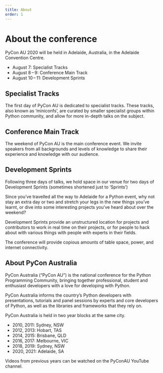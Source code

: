 ```yaml
---
title: About
order: 1
---
```


# About the conference

PyCon AU 2020 will be held in Adelaide, Australia, in the Adelaide Convention Centre.

- August 7: Specialist Tracks
- August 8&thinsp;&ndash;&thinsp;9: Conference Main Track
- August 10&thinsp;&ndash;&thinsp;11: Development Sprints

## Specialist Tracks

The first day of PyCon AU is dedicated to specialist tracks. These tracks, also known as ‘miniconfs’, are curated by smaller specialist groups within Python community, and allow for more in-depth talks on the subject.

## Conference Main Track

The weekend of PyCon AU is the main conference event. We invite speakers from all backgrounds and levels of knowledge to share their experience and knowledge with our audience.

## Development Sprints

Following three days of talks, we hold space in our venue for two days of Development Sprints (sometimes shortened just to ‘Sprints’)

Since you’ve travelled all the way to Adelaide for a Python event, why not stay an extra day or two and stretch your legs in the new things you’ve learnt, or dive into some interesting projects you’ve heard about over the weekend?

Development Sprints provide an unstructured location for projects and contributors to work in real time on their projects, or for people to hack about with various things with people with experts in their fields.

The conference will provide copious amounts of table space, power, and internet connectivity.

## About PyCon Australia

PyCon Australia (“PyCon AU”) is the national conference for the Python Programming Community, bringing together professional, student and enthusiast developers with a love for developing with Python.

PyCon Australia informs the country’s Python developers with presentations, tutorials and panel sessions by experts and core developers of Python, as well as the libraries and frameworks that they rely on.

PyCon Australia is held in two year blocks at the same city.

- 2010, 2011: Sydney, NSW
- 2012, 2013: Hobart, TAS
- 2014, 2015: Brisbane, QLD
- 2016, 2017: Melbourne, VIC
- 2018, 2019: Sydney, NSW
- 2020, 2021: Adelaide, SA

Videos from previous years can be watched on the PyConAU YouTube channel.